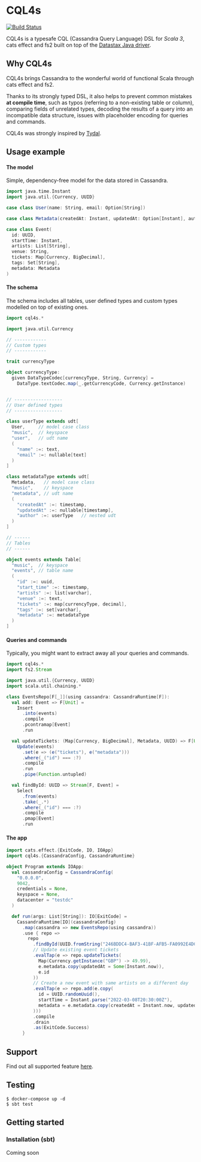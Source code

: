 # CQL4s

[![Build Status](https://app.travis-ci.com/epifab/cql4s.svg?branch=main)](https://app.travis-ci.com/epifab/cql4s)

CQL4s is a typesafe CQL (Cassandra Query Language) DSL for *Scala 3*, cats effect and fs2 
built on top of the [Datastax Java driver](https://github.com/datastax/java-driver).


## Why CQL4s

CQL4s brings Cassandra to the wonderful world of functional Scala through cats effect and fs2.

Thanks to its strongly typed DSL, it also helps to prevent common mistakes **at compile time**, such as 
typos (referring to a non-existing table or column),
comparing fields of unrelated types, 
decoding the results of a query into an incompatible data structure,
issues with placeholder encoding for queries and commands.

CQL4s was strongly inspired by [Tydal](https://github.com/epifab/tydal3).



## Usage example

#### The model

Simple, dependency-free model for the data stored in Cassandra.

```scala
import java.time.Instant
import java.util.{Currency, UUID}

case class User(name: String, email: Option[String])

case class Metadata(createdAt: Instant, updatedAt: Option[Instant], author: User)

case class Event(
  id: UUID,
  startTime: Instant,
  artists: List[String],
  venue: String,
  tickets: Map[Currency, BigDecimal],
  tags: Set[String],
  metadata: Metadata
)
```

#### The schema

The schema includes all tables, user defined types and custom types modelled on top of existing ones.

```scala
import cql4s.*

import java.util.Currency

// ------------
// Custom types
// ------------

trait currencyType

object currencyType:
  given DataTypeCodec[currencyType, String, Currency] = 
    DataType.textCodec.map(_.getCurrencyCode, Currency.getInstance)


// ------------------
// User defined types
// ------------------

class userType extends udt[
  User,     // model case class
  "music",  // keyspace
  "user",   // udt name
  (
    "name" :=: text,
    "email" :=: nullable[text]
  )
]

class metadataType extends udt[
  Metadata,   // model case class
  "music",    // keyspace
  "metadata", // udt name
  (
    "createdAt" :=: timestamp,
    "updatedAt" :=: nullable[timestamp],
    "author" :=: userType   // nested udt
  )
]

// ------
// Tables
// ------

object events extends Table[
  "music",  // keyspace
  "events", // table name
  (
    "id" :=: uuid,
    "start_time" :=: timestamp,
    "artists" :=: list[varchar],
    "venue" :=: text,
    "tickets" :=: map[currencyType, decimal],
    "tags" :=: set[varchar],
    "metadata" :=: metadataType
  )
]
```

#### Queries and commands

Typically, you might want to extract away all your queries and commands.

```scala
import cql4s.*
import fs2.Stream

import java.util.{Currency, UUID}
import scala.util.chaining.*

class EventsRepo[F[_]](using cassandra: CassandraRuntime[F]):
  val add: Event => F[Unit] =
    Insert
      .into(events)
      .compile
      .pcontramap[Event]
      .run

  val updateTickets: (Map[Currency, BigDecimal], Metadata, UUID) => F[Unit] =
    Update(events)
      .set(e => (e("tickets"), e("metadata")))
      .where(_("id") === :?)
      .compile
      .run
      .pipe(Function.untupled)

  val findById: UUID => Stream[F, Event] =
    Select
      .from(events)
      .take(_.*)
      .where(_("id") === :?)
      .compile
      .pmap[Event]
      .run
```

#### The app

```scala
import cats.effect.{ExitCode, IO, IOApp}
import cql4s.{CassandraConfig, CassandraRuntime}

object Program extends IOApp:
  val cassandraConfig = CassandraConfig(
    "0.0.0.0",
    9042,
    credentials = None,
    keyspace = None,
    datacenter = "testdc"
  )

  def run(args: List[String]): IO[ExitCode] =
    CassandraRuntime[IO](cassandraConfig)
      .map(cassandra => new EventsRepo(using cassandra))
      .use { repo =>
        repo
          .findById(UUID.fromString("246BDDC4-BAF3-41BF-AFB5-FA0992E4DC6B"))
          // Update existing event tickets
          .evalTap(e => repo.updateTickets(
            Map(Currency.getInstance("GBP") -> 49.99),
            e.metadata.copy(updatedAt = Some(Instant.now)),
            e.id
          ))
          // Create a new event with same artists on a different day
          .evalTap(e => repo.add(e.copy(
            id = UUID.randomUuid(),
            startTime = Instant.parse("2022-03-08T20:30:00Z"), 
            metadata = e.metadata.copy(createdAt = Instant.now, updatedAt = None)
          )))
          .compile
          .drain
          .as(ExitCode.Success)
      }
```

## Support

Find out all supported feature [here](SUPPORT.md).


## Testing

```shell
$ docker-compose up -d
$ sbt test
```


## Getting started

### Installation (sbt)

Coming soon
